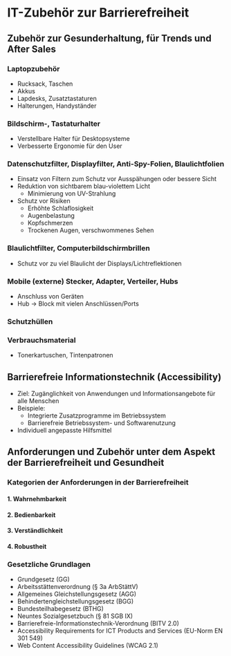# IT-Zubehör zur Barrierefreiheit

## Zubehör zur Gesunderhaltung, für Trends und After Sales

### Laptopzubehör
- Rucksack, Taschen
- Akkus
- Lapdesks, Zusatztastaturen
- Halterungen, Handyständer

### Bildschirm-, Tastaturhalter
- Verstellbare Halter für Desktopsysteme
- Verbesserte Ergonomie für den User

### Datenschutzfilter, Displayfilter, Anti-Spy-Folien, Blaulichtfolien
- Einsatz von Filtern zum Schutz vor Ausspähungen oder bessere Sicht
- Reduktion von sichtbarem blau-violettem Licht
  - Minimierung von UV-Strahlung
- Schutz vor Risiken
  - Erhöhte Schlaflosigkeit
  - Augenbelastung
  - Kopfschmerzen
  - Trockenen Augen, verschwommenes Sehen

### Blaulichtfilter, Computerbildschirmbrillen
- Schutz vor zu viel Blaulicht der Displays/Lichtreflektionen

### Mobile (externe) Stecker, Adapter, Verteiler, Hubs
- Anschluss von Geräten
- Hub -> Block mit vielen Anschlüssen/Ports

### Schutzhüllen

### Verbrauchsmaterial
- Tonerkartuschen, Tintenpatronen


## Barrierefreie Informationstechnik (Accessibility)
- Ziel: Zugänglichkeit von Anwendungen und Informationsangebote für alle Menschen
- Beispiele:
  - Integrierte Zusatzprogramme im Betriebssystem
  - Barrierefreie Betriebssystem- und Softwarenutzung
- Individuell angepasste Hilfsmittel

## Anforderungen und Zubehör unter dem Aspekt der Barrierefreiheit und Gesundheit

### Kategorien der Anforderungen in der Barrierefreiheit 
#### 1. Wahrnehmbarkeit
#### 2. Bedienbarkeit
#### 3. Verständlichkeit
#### 4. Robustheit

### Gesetzliche Grundlagen
- Grundgesetz (GG)
- Arbeitsstättenverordnung (§ 3a ArbStättV)
- Allgemeines Gleichstellungsgesetz (AGG)
- Behindertengleichstellungsgesetz (BGG)
- Bundesteilhabegesetz (BTHG)
- Neuntes Sozialgesetzbuch (§ 81 SGB IX)
- Barrierefreie-Informationstechnik-Verordnung (BITV 2.0)
- Accessibility Requirements for ICT Products and Services (EU-Norm EN 301 549)
- Web Content Accessibility Guidelines (WCAG 2.1)

